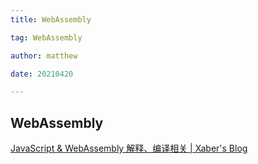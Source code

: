 ```yaml
---
title: WebAssembly

tag: WebAssembly

author: matthew

date: 20210420

---
```


## WebAssembly

[JavaScript & WebAssembly 解释、编译相关 | Xaber's Blog](http://xaber.co/2019/09/10/JavaScript-WebAssembly-解释、编译相关/)